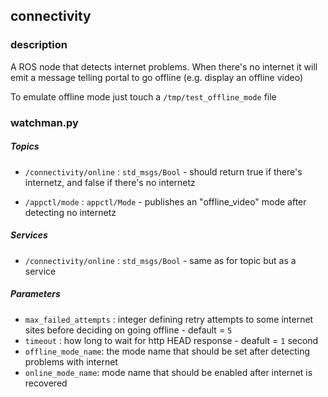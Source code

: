 connectivity
------------

### description

A ROS node that detects internet problems. When there's no internet it
will emit a message telling portal to go offline (e.g. display an
offline video)

To emulate offline mode just touch a `/tmp/test_offline_mode` file

### watchman.py

##### Topics

* `/connectivity/online` : `std_msgs/Bool` - should return true if
  there's internetz, and false if there's no internetz

* `/appctl/mode` : `appctl/Mode` - publishes an "offline_video" mode
  after detecting no internetz

##### Services

* `/connectivity/online` : `std_msgs/Bool` - same as for topic but as a
  service

##### Parameters

* `max_failed_attempts` : integer defining retry attempts to some
  internet sites before deciding on going offline - default = `5`
* `timeout` : how long to wait for http HEAD response - deafult = `1`
  second
* `offline_mode_name`: the mode name that should be set after detecting
  problems with internet
* `online_mode_name`: mode name that should be enabled after internet is
  recovered
